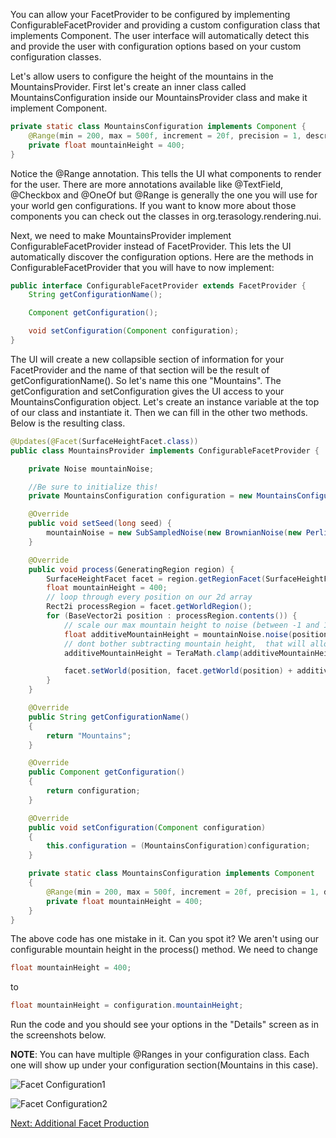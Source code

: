 You can allow your FacetProvider to be configured by implementing ConfigurableFacetProvider and providing a custom configuration class that implements Component.  The user interface will automatically detect this and provide the user with configuration options based on your custom configuration classes.

Let's allow users to configure the height of the mountains in the MountainsProvider. First let's create an inner class called MountainsConfiguration inside our MountainsProvider class and make it implement Component.

```java
private static class MountainsConfiguration implements Component {
    @Range(min = 200, max = 500f, increment = 20f, precision = 1, description = "Mountain Height")
    private float mountainHeight = 400;
}
```

Notice the @Range annotation. This tells the UI what components to render for the user. There are more annotations available like @TextField, @Checkbox and @OneOf but @Range is generally the one you will use for your world gen configurations. If you want to know more about those components you can check out the classes in org.terasology.rendering.nui.

Next, we need to make MountainsProvider implement ConfigurableFacetProvider instead of FacetProvider. This lets the UI automatically discover the configuration options. Here are the methods in ConfigurableFacetProvider that you will have to now implement:
```java
public interface ConfigurableFacetProvider extends FacetProvider {
    String getConfigurationName();

    Component getConfiguration();

    void setConfiguration(Component configuration);
}
```
The UI will create a new collapsible section of information for your FacetProvider and the name of that section will be the result of getConfigurationName(). So let's name this one "Mountains". The getConfiguration and setConfiguration gives the UI access to your MountainsConfiguration object. Let's create an instance variable at the top of our class and instantiate it. Then we can fill in the other two methods. Below is the resulting class.

```java
@Updates(@Facet(SurfaceHeightFacet.class))
public class MountainsProvider implements ConfigurableFacetProvider {

    private Noise mountainNoise;

    //Be sure to initialize this!
    private MountainsConfiguration configuration = new MountainsConfiguration();

    @Override
    public void setSeed(long seed) {
        mountainNoise = new SubSampledNoise(new BrownianNoise(new PerlinNoise(seed + 2), 8), new Vector2f(0.001f, 0.001f), 1);
    }

    @Override
    public void process(GeneratingRegion region) {
        SurfaceHeightFacet facet = region.getRegionFacet(SurfaceHeightFacet.class);
        float mountainHeight = 400;
        // loop through every position on our 2d array
        Rect2i processRegion = facet.getWorldRegion();
        for (BaseVector2i position : processRegion.contents()) {
            // scale our max mountain height to noise (between -1 and 1)
            float additiveMountainHeight = mountainNoise.noise(position.x(), position.y()) * mountainHeight;
            // dont bother subtracting mountain height,  that will allow unaffected regions
            additiveMountainHeight = TeraMath.clamp(additiveMountainHeight, 0, mountainHeight);

            facet.setWorld(position, facet.getWorld(position) + additiveMountainHeight);
        }
    }

    @Override
    public String getConfigurationName()
    {
        return "Mountains";
    }

    @Override
    public Component getConfiguration()
    {
        return configuration;
    }

    @Override
    public void setConfiguration(Component configuration)
    {
        this.configuration = (MountainsConfiguration)configuration;
    }

    private static class MountainsConfiguration implements Component
    {
        @Range(min = 200, max = 500f, increment = 20f, precision = 1, description = "Mountain Height")
        private float mountainHeight = 400;
    }
}
```

The above code has one mistake in it. Can you spot it? We aren't using our configurable mountain height in the process() method. We need to change
```java
float mountainHeight = 400;
```
to
```java
float mountainHeight = configuration.mountainHeight;
```

Run the code and you should see your options in the "Details" screen as in the screenshots below.

**NOTE**: You can have multiple @Ranges in your configuration class. Each one will show up under your configuration section(Mountains in this case).

![Facet Configuration1](https://raw.githubusercontent.com/Terasology/TutorialWorldGeneration/master/images/FacetConfiguration1.png)

![Facet Configuration2](https://raw.githubusercontent.com/Terasology/TutorialWorldGeneration/master/images/FacetConfiguration2.png)

[Next: Additional Facet Production](Additional-Facet-Production)
